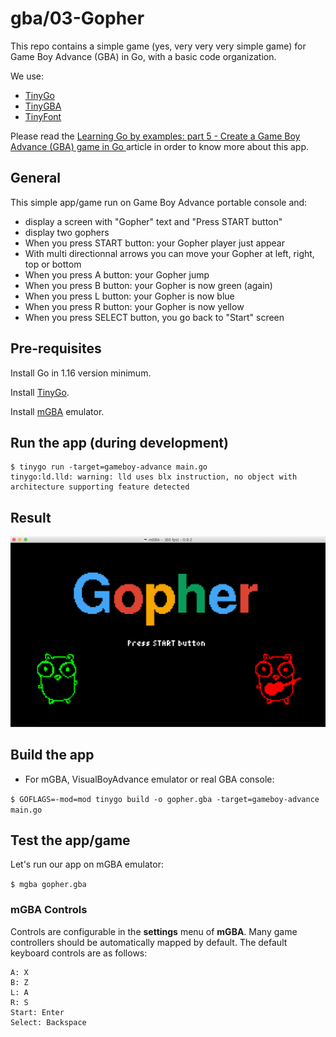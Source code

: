 # gba/03-Gopher

This repo contains a simple game (yes, very very very simple game) for Game Boy Advance (GBA) in Go, with a basic code organization.

We use:
* [TinyGo](https://tinygo.org/)
* [TinyGBA](https://github.com/tinygo-org/tinygba)
* [TinyFont](https://github.com/tinygo-org/tinyfont)

Please read the [Learning Go by examples: part 5 - Create a Game Boy Advance (GBA) game in Go ](https://dev.to/aurelievache/learning-go-by-examples-part-5-create-a-game-boy-advance-gba-game-in-go-5944) article in order to know more about this app.

## General

This simple app/game run on Game Boy Advance portable console and:
* display a screen with "Gopher" text and "Press START button"
* display two gophers
* When you press START button: your Gopher player just appear
* With multi directionnal arrows you can move your Gopher at left, right, top or bottom
* When you press A button: your Gopher jump 
* When you press B button: your Gopher is now green (again) 
* When you press L button: your Gopher is now blue
* When you press R button: your Gopher is now yellow
* When you press SELECT button, you go back to "Start" screen

## Pre-requisites

Install Go in 1.16 version minimum.

Install [TinyGo](https://tinygo.org/getting-started/install/).

Install [mGBA](https://tinygo.org/getting-started/install/macos/) emulator.

## Run the app (during development)

```
$ tinygo run -target=gameboy-advance main.go
tinygo:ld.lld: warning: lld uses blx instruction, no object with architecture supporting feature detected
```

## Result

![App](doc/gopher.png)

## Build the app

* For mGBA, VisualBoyAdvance emulator or real GBA console:

`$ GOFLAGS=-mod=mod tinygo build -o gopher.gba -target=gameboy-advance main.go`

## Test the app/game

Let's run our app on mGBA emulator:

`$ mgba gopher.gba`

### mGBA Controls

Controls are configurable in the **settings** menu of **mGBA**. Many game controllers should be automatically mapped by default. 
The default keyboard controls are as follows:

```
A: X
B: Z
L: A
R: S
Start: Enter
Select: Backspace
```